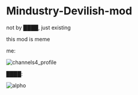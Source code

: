 # Mindustry-Devilish-mod
not by ████, just existing

this mod is meme


me:

![channels4_profile](https://user-images.githubusercontent.com/49786146/164701588-38f57c92-4820-41ba-8292-4e70ee45193f.jpg?size=64)

████:

![alpho](https://cdn.discordapp.com/attachments/391020510269669378/967014473955180554/alphaball.png)

